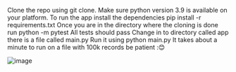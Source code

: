 Clone the repo using git clone.
Make sure python version 3.9 is available on your platform.
To run the app install the dependencies
pip install -r requirements.txt
Once you are in the directory where the cloning is done run
python -m pytest
All tests should pass
Change in to directory called app there is a file called main.py
Run it using python main.py
It takes about a minute to run on a file with 100k records be patient :😊


![image](https://user-images.githubusercontent.com/38068825/140718403-abf1e5d9-fa9b-4e61-93f4-b761fb551f08.png)
